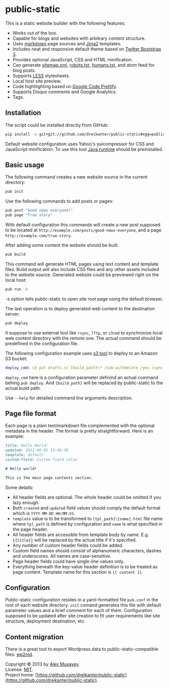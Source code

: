 # public-static

This is a static website builder with the following features:

- Works out of the box.
- Capable for blogs and websites with arbitrary content structure.
- Uses [markdown](http://en.wikipedia.org/wiki/Markdown) page sources and [Jinja2](http://jinja.pocoo.org) templates.
- Includes neat and responsive default theme based on [Twitter Bootstrap 3](http://getbootstrap.com).
- Provides optional JavaScript, CSS and HTML minification.
- Can generate [sitemap.xml](http://sitemaps.org), [robots.txt](http://robotstxt.org), [humans.txt](http://humanstxt.org), and atom feed for blog posts.
- Supports [LESS](http://lesscss.org) stylesheets.
- Local host site preview.
- Code hightlighting based on [Google Code Prettify](https://code.google.com/p/google-code-prettify).
- Supports Disqus comments and Google Analytics.
- Tags.

## Installation

The script could be installed directly from GitHub:

```bash
pip install -e git+git://github.com/dreikanter/public-static#egg=public-static
```

Default website configuration uses Yahoo's yuicompressor for CSS and JavaScript minification. To use this tool [Java runtime](http://www.java.com/en/download/index.jsp) should be preinstalled.

## Basic usage

The following command creates a new website source in the current directory:

```bash
pub init
```

Use the following commands to add posts or pages:

```bash
pub post "Good news everyone!"
pub page "True story"
```

With default configuration this commands will create a new post supposed to be located at `http://example.com/posts/good-news-everyone`, and a page `http://example.com/true-story`.

After adding some content the website should be built.

```bash
pub build
```

This command will generate HTML pages using text content and template files. Build output will also include CSS files and any other assets included to the website source. Generated website could be previewed right on the local host:

```bash
pub run -b
```

`-b` option tells public-static to open site root page using the default browser.

The last operation is to deploy generated web content to the destination server:

```bash
pub deploy
```

It suppose to use external tool like `rsync`, `lftp`, or `s3cmd` to synchronize local web content directory with the remote one. The actual command should be predefined in the configuration file.

The following configuration example uses [s3 tool](http://s3.codeplex.com) to deploy to an Amazon S3 bucket:

```yaml
deploy_cmd: s3 put drafts.cc {build_path}\* /sub:withdelete /yes /sync /acl:public-read /nogui
```

`deploy_cmd` here is a configuration parameter definind an actual command behing `pub deploy`. And `{build_path}` will be replaced by public-static to the actual build path.

Use `--help` for detailed command line arguments description.

## Page file format

Each page is a plain text/markdown file complemented with the  optional metadata in the header. The format is pretty straightforward. Here is an example:

```markdown
title: Hello World!
updated: 2012-06-05 13:49:38
template: default
custom-field: Custom field value

# Hello world!

This is the main page contents section.
```

Some details:

* All header fields are optional. The whole header could be omitted if you lazy enough.
* Both `created` and `updated` field values should comply the default format which is `YYYY-MM-DD HH:MM:SS`.
* `template` value is to be transformed to `[tpl_path]\[name].html` file name where `tpl_path` is defined by configuration and `name` is what specified in the page header.
* All header fields are accessible from template body by name. E.g. `{{title}}` will be replaced by the actual title if it's specified.
* Any number of custom header fields could be added.
* Custom field names should consist of alphanumeric characters, dashes and underscores. All names are case-sensitive.
* Page header fields could have single-line values only.
* Everything beneath the key-value header definition is to be treated as page content. Template name for this section is `{{ content }}`.

## Configuration

Public-static configuration resides in a yaml-formatted file `pub.conf` in the root of each website directory. `init` comand generates this file with default parameter values and a brief comment for each of them. Configuration supposed to be updated after site creation to fit user requirements like site structure, deployment destination, etc.

## Content migration

There is a great tool to export Wordpress data to public-static-compatible files: [wp2md](https://github.com/dreikanter/wp2md).

Copyright &copy; 2013 by [Alex Musayev](http://alex.musayev.com).  
License: [MIT](https://github.com/dreikanter/public-static/blob/master/LICENSE.md).  
Project home: [https://github.com/dreikanter/public-static](https://github.com/dreikanter/public-static).
